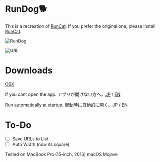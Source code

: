 # RunDog🐕
This is a recreation of [RunCat](https://itunes.apple.com/nz/app/runcat/id1429033973?mt=12&ref=producthunt).
If you prefer the original one, please install [RunCat](https://itunes.apple.com/nz/app/runcat/id1429033973?mt=12&ref=producthunt).


![RunDog](https://imgur.com/FCPXbmO.gif)

![URL](https://imgur.com/m2crui3.gif)

# Downloads
[OSX](https://github.com/taoshotaro/RunDog/releases/download/1.0/RunDog.dmg)

If you cant open the app. アプリが開けない方へ。[JP](https://support.apple.com/kb/PH25088?locale=ja_JP) / [EN](https://support.apple.com/kb/PH25088?locale=en_US)

Run automatically at startup. 起動時に自動的に開く。[JP](https://support.apple.com/kb/PH25590?locale=ja_JP) / [EN](https://support.apple.com/kb/PH25590?locale=en_US)
# To-Do

- [ ] Save URLs to List
- [ ] Auto Width (now its square)

Tested on MacBook Pro (15-inch, 2016) macOS Mojave
